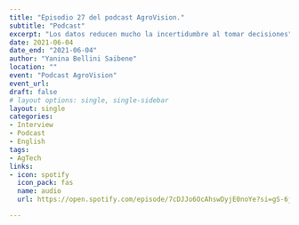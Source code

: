 ```yaml
---
title: "Episodio 27 del podcast AgroVision."
subtitle: "Podcast"
excerpt: "Los datos reducen mucho la incertidumbre al tomar decisiones"
date: 2021-06-04
date_end: "2021-06-04"
author: "Yanina Bellini Saibene"
location: ""
event: "Podcast AgroVision"
event_url: 
draft: false
# layout options: single, single-sidebar
layout: single
categories:
- Interview
- Podcast
- English
tags:
- AgTech
links:
- icon: spotify
  icon_pack: fas
  name: audio 
  url: https://open.spotify.com/episode/7cDJJo6OcAhswDyjE0noYe?si=gS-6jmW2TSGw2tjqcVIW7g

---
```

